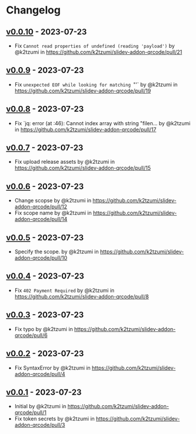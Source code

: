 # Changelog

## [v0.0.10](https://github.com/k2tzumi/slidev-addon-qrcode/compare/v0.0.9...v0.0.10) - 2023-07-23
- Fix `Cannot read properties of undefined (reading 'payload')` by @k2tzumi in https://github.com/k2tzumi/slidev-addon-qrcode/pull/21

## [v0.0.9](https://github.com/k2tzumi/slidev-addon-qrcode/compare/v0.0.8...v0.0.9) - 2023-07-23
- Fix `unexpected EOF while looking for matching `"'` by @k2tzumi in https://github.com/k2tzumi/slidev-addon-qrcode/pull/19

## [v0.0.8](https://github.com/k2tzumi/slidev-addon-qrcode/compare/v0.0.7...v0.0.8) - 2023-07-23
- Fix `jq: error (at <stdin>:46): Cannot index array with string "filen… by @k2tzumi in https://github.com/k2tzumi/slidev-addon-qrcode/pull/17

## [v0.0.7](https://github.com/k2tzumi/slidev-addon-qrcode/compare/v0.0.6...v0.0.7) - 2023-07-23
- Fix upload release assets by @k2tzumi in https://github.com/k2tzumi/slidev-addon-qrcode/pull/15

## [v0.0.6](https://github.com/k2tzumi/slidev-addon-qrcode/compare/v0.0.5...v0.0.6) - 2023-07-23
- Change scopse by @k2tzumi in https://github.com/k2tzumi/slidev-addon-qrcode/pull/12
- Fix scope name by @k2tzumi in https://github.com/k2tzumi/slidev-addon-qrcode/pull/14

## [v0.0.5](https://github.com/k2tzumi/slidev-addon-qrcode/compare/v0.0.4...v0.0.5) - 2023-07-23
- Specify the scope. by @k2tzumi in https://github.com/k2tzumi/slidev-addon-qrcode/pull/10

## [v0.0.4](https://github.com/k2tzumi/slidev-addon-qrcode/compare/v0.0.3...v0.0.4) - 2023-07-23
- Fix `402 Payment Required` by @k2tzumi in https://github.com/k2tzumi/slidev-addon-qrcode/pull/8

## [v0.0.3](https://github.com/k2tzumi/slidev-addon-qrcode/compare/v0.0.2...v0.0.3) - 2023-07-23
- Fix typo by @k2tzumi in https://github.com/k2tzumi/slidev-addon-qrcode/pull/6

## [v0.0.2](https://github.com/k2tzumi/slidev-addon-qrcode/compare/v0.0.1...v0.0.2) - 2023-07-23
- Fix SyntaxError by @k2tzumi in https://github.com/k2tzumi/slidev-addon-qrcode/pull/4

## [v0.0.1](https://github.com/k2tzumi/slidev-addon-qrcode/commits/v0.0.1) - 2023-07-23
- Initial by @k2tzumi in https://github.com/k2tzumi/slidev-addon-qrcode/pull/1
- Fix token secrets by @k2tzumi in https://github.com/k2tzumi/slidev-addon-qrcode/pull/3
